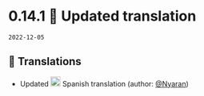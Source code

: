 # 0.14.1 📖 Updated translation

`2022-12-05`

## 📖 Translations

- Updated <img src="https://asusrouter.vaskivskyi.com/flags/es.svg" height="20"> Spanish translation (author: [@Nyaran](https://github.com/Nyaran))

